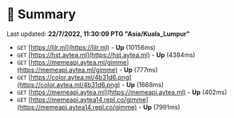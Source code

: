 # 📖 Summary
Last updated: **22/7/2022, 11:30:09 PTG "Asia/Kuala_Lumpur"**

- `GET` [https://lilr.ml](https://lilr.ml) - **Up** (10156ms)
- `GET` [https://hst.aytea.ml](https://hst.aytea.ml) - **Up** (4384ms)
- `GET` [https://memeapi.aytea.ml/gimme](https://memeapi.aytea.ml/gimme) - **Up** (777ms)
- `GET` [https://color.aytea.ml/4b31d6.png](https://color.aytea.ml/4b31d6.png) - **Up** (1668ms)
- `GET` [https://memeapi.aytea.ml](https://memeapi.aytea.ml) - **Up** (402ms)
- `GET` [https://memeapi.aytea14.repl.co/gimme](https://memeapi.aytea14.repl.co/gimme) - **Up** (7991ms)
